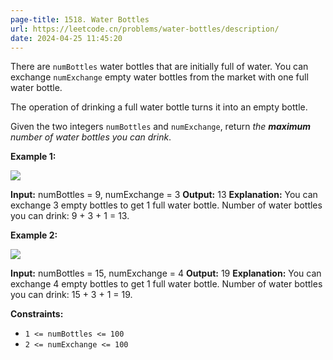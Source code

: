 ```yaml
---
page-title: 1518. Water Bottles
url: https://leetcode.cn/problems/water-bottles/description/
date: 2024-04-25 11:45:20
---
```

There are `numBottles` water bottles that are initially full of water. You can exchange `numExchange` empty water bottles from the market with one full water bottle.

The operation of drinking a full water bottle turns it into an empty bottle.

Given the two integers `numBottles` and `numExchange`, return *the **maximum** number of water bottles you can drink*.

**Example 1:**

![](https://assets.leetcode.com/uploads/2020/07/01/sample_1_1875.png)

**Input:** numBottles = 9, numExchange = 3
**Output:** 13
**Explanation:** You can exchange 3 empty bottles to get 1 full water bottle.
Number of water bottles you can drink: 9 + 3 + 1 = 13.

**Example 2:**

![](https://assets.leetcode.com/uploads/2020/07/01/sample_2_1875.png)

**Input:** numBottles = 15, numExchange = 4
**Output:** 19
**Explanation:** You can exchange 4 empty bottles to get 1 full water bottle. 
Number of water bottles you can drink: 15 + 3 + 1 = 19.

**Constraints:**

-   `1 <= numBottles <= 100`
-   `2 <= numExchange <= 100`